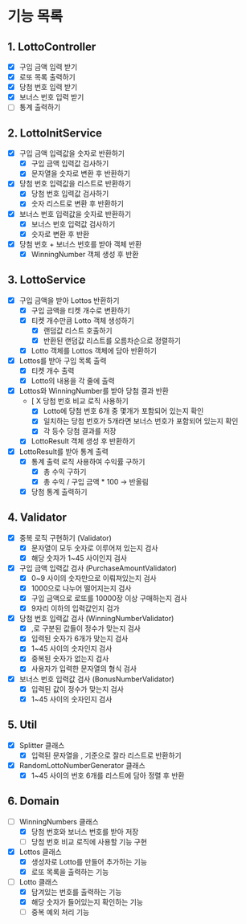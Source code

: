 # 기능 목록

## 1. LottoController

- [X]  구입 금액 입력 받기
- [X]  로또 목록 출력하기
- [X]  당첨 번호 입력 받기
- [X]  보너스 번호 입력 받기
- [ ]  통계 출력하기

## 2. LottoInitService

- [X]  구입 금액 입력값을 숫자로 반환하기
    - [X]  구입 금액 입력값 검사하기
    - [X]  문자열을 숫자로 변환 후 반환하기
- [X]  당첨 번호 입력값을 리스트로 반환하기
    - [X]  당첨 번호 입력값 검사하기
    - [X]  숫자 리스트로 변환 후 반환하기
- [X]  보너스 번호 입력값을 숫자로 반환하기
    - [X]  보너스 번호 입력값 검사하기
    - [X]  숫자로 변환 후 반환
- [X]  당첨 번호 + 보너스 번호를 받아 객체 반환
    - [X]  WinningNumber 객체 생성 후 반환

## 3. LottoService

- [X]  구입 금액을 받아 Lottos 반환하기
    - [X]  구입 금액을 티켓 개수로 변환하기
    - [X]  티켓 개수만큼 Lotto 객체 생성하기
        - [X]  랜덤값 리스트 호출하기
        - [X]  반환된 랜덤값 리스트를 오름차순으로 정렬하기
    - [X]  Lotto 객체를 Lottos 객체에 담아 반환하기
- [X]  Lottos를 받아 구입 목록 출력
    - [X]  티켓 개수 출력
    - [X]  Lotto의 내용을 각 줄에 출력
- [X]  Lottos와 WinningNumber를 받아 당첨 결과 반환
    - [ X  당첨 번호 비교 로직 사용하기
        - [X]  Lotto에 당첨 번호 6개 중 몇개가 포함되어 있는지 확인
        - [X]  일치하는 당첨 번호가 5개라면 보너스 번호가 포함되어 있는지 확인
        - [X]  각 등수 당첨 결과를 저장
    - [X]  LottoResult 객체 생성 후 반환하기
- [X]  LottoResult를 받아 통계 출력
    - [X]  통계 출력 로직 사용하여 수익률 구하기
        - [X]  총 수익 구하기
        - [X]  총 수익 / 구입 금액 * 100 → 반올림
    - [X]  당첨 통계 출력하기

## 4. Validator

- [X]  중복 로직 구현하기 (Validator)
    - [X]  문자열이 모두 숫자로 이루어져 있는지 검사
    - [X]  해당 숫자가 1~45 사이인지 검사
- [X]  구입 금액 입력값 검사 (PurchaseAmountValidator)
    - [X]  0~9 사이의 숫자만으로 이뤄져있는지 검사
    - [X]  1000으로 나누어 떨어지는지 검사
    - [X]  구입 금액으로 로또를 10000장 이상 구매하는지 검사
    - [X]  9자리 이하의 입력값인지 검가
- [X]  당첨 번호 입력값 검사 (WinningNumberValidator)
    - [X]  ,로 구분된 값들이 정수가 맞는지 검사
    - [X]  입력된 숫자가 6개가 맞는지 검사
    - [X]  1~45 사이의 숫자인지 검사
    - [X]  중복된 숫자가 없는지 검사
    - [X]  사용자가 입력한 문자열의 형식 검사
- [X]  보너스 번호 입력값 검사 (BonusNumberValidator)
    - [X]  입력된 값이 정수가 맞는지 검사
    - [X]  1~45 사이의 숫자인지 검사

## 5. Util
- [X]  Splitter 클래스
    - [X]  입력된 문자열을 , 기준으로 잘라 리스트로 반환하기
- [X]  RandomLottoNumberGenerator 클래스
    - [X] 1~45 사이의 번호 6개를 리스트에 담아 정렬 후 반환  

## 6. Domain
- [ ]  WinningNumbers 클래스
    - [X]  당첨 번호와 보너스 번호를 받아 저장
    - [ ]  당첨 번호 비교 로직에 사용할 기능 구현
- [X]  Lottos 클래스
    - [X]  생성자로 Lotto를 만들어 추가하는 기능
    - [X]  로또 목록을 출력하는 기능
- [ ]  Lotto 클래스
    - [X]  담겨있는 번호를 출력하는 기능
    - [X]  해당 숫자가 들어있는지 확인하는 기능
    - [ ]  중복 예외 처리 기능